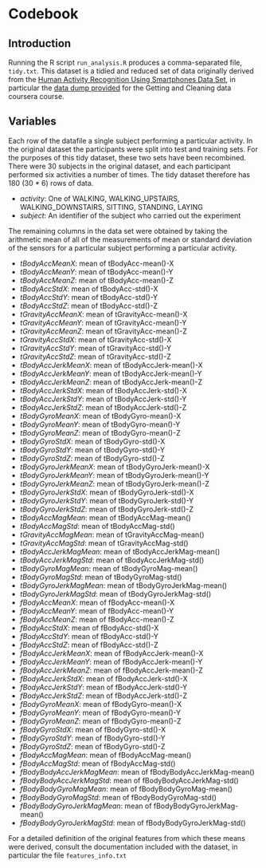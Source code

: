 # Codebook

## Introduction

Running the R script `run_analysis.R` produces a comma-separated file,
`tidy.txt`. This dataset is a tidied and reduced set of data
originally derived from the
[Human Activity Recognition Using Smartphones Data Set](http://archive.ics.uci.edu/ml/datasets/Human+Activity+Recognition+Using+Smartphones),
in particular the
[data dump provided](https://d396qusza40orc.cloudfront.net/getdata%2Fprojectfiles%2FUCI%20HAR%20Dataset.zip)
for the Getting and Cleaning data coursera course.

## Variables

Each row of the datafile a single subject performing a particular
activity. In the original dataset the participants were split into
test and training sets. For the purposes of this tidy dataset, these
two sets have been recombined. There were 30 subjects in the original
dataset, and each participant performed six activities a number of
times. The tidy dataset therefore has 180 (30 * 6) rows of data.

- *activity*: One of WALKING, WALKING_UPSTAIRS, WALKING_DOWNSTAIRS, SITTING, STANDING, LAYING
- *subject*: An identifier of the subject who carried out the experiment

The remaining columns in the data set were obtained by taking the
arithmetic mean of all of the measurements of mean or standard
deviation of the sensors for a particular subject performing a
particular activity.

- *tBodyAccMeanX*: mean of tBodyAcc-mean()-X
- *tBodyAccMeanY*: mean of tBodyAcc-mean()-Y
- *tBodyAccMeanZ*: mean of tBodyAcc-mean()-Z
- *tBodyAccStdX*: mean of tBodyAcc-std()-X
- *tBodyAccStdY*: mean of tBodyAcc-std()-Y
- *tBodyAccStdZ*: mean of tBodyAcc-std()-Z
- *tGravityAccMeanX*: mean of tGravityAcc-mean()-X
- *tGravityAccMeanY*: mean of tGravityAcc-mean()-Y
- *tGravityAccMeanZ*: mean of tGravityAcc-mean()-Z
- *tGravityAccStdX*: mean of tGravityAcc-std()-X
- *tGravityAccStdY*: mean of tGravityAcc-std()-Y
- *tGravityAccStdZ*: mean of tGravityAcc-std()-Z
- *tBodyAccJerkMeanX*: mean of tBodyAccJerk-mean()-X
- *tBodyAccJerkMeanY*: mean of tBodyAccJerk-mean()-Y
- *tBodyAccJerkMeanZ*: mean of tBodyAccJerk-mean()-Z
- *tBodyAccJerkStdX*: mean of tBodyAccJerk-std()-X
- *tBodyAccJerkStdY*: mean of tBodyAccJerk-std()-Y
- *tBodyAccJerkStdZ*: mean of tBodyAccJerk-std()-Z
- *tBodyGyroMeanX*: mean of tBodyGyro-mean()-X
- *tBodyGyroMeanY*: mean of tBodyGyro-mean()-Y
- *tBodyGyroMeanZ*: mean of tBodyGyro-mean()-Z
- *tBodyGyroStdX*: mean of tBodyGyro-std()-X
- *tBodyGyroStdY*: mean of tBodyGyro-std()-Y
- *tBodyGyroStdZ*: mean of tBodyGyro-std()-Z
- *tBodyGyroJerkMeanX*: mean of tBodyGyroJerk-mean()-X
- *tBodyGyroJerkMeanY*: mean of tBodyGyroJerk-mean()-Y
- *tBodyGyroJerkMeanZ*: mean of tBodyGyroJerk-mean()-Z
- *tBodyGyroJerkStdX*: mean of tBodyGyroJerk-std()-X
- *tBodyGyroJerkStdY*: mean of tBodyGyroJerk-std()-Y
- *tBodyGyroJerkStdZ*: mean of tBodyGyroJerk-std()-Z
- *tBodyAccMagMean*: mean of tBodyAccMag-mean()
- *tBodyAccMagStd*: mean of tBodyAccMag-std()
- *tGravityAccMagMean*: mean of tGravityAccMag-mean()
- *tGravityAccMagStd*: mean of tGravityAccMag-std()
- *tBodyAccJerkMagMean*: mean of tBodyAccJerkMag-mean()
- *tBodyAccJerkMagStd*: mean of tBodyAccJerkMag-std()
- *tBodyGyroMagMean*: mean of tBodyGyroMag-mean()
- *tBodyGyroMagStd*: mean of tBodyGyroMag-std()
- *tBodyGyroJerkMagMean*: mean of tBodyGyroJerkMag-mean()
- *tBodyGyroJerkMagStd*: mean of tBodyGyroJerkMag-std()
- *fBodyAccMeanX*: mean of fBodyAcc-mean()-X
- *fBodyAccMeanY*: mean of fBodyAcc-mean()-Y
- *fBodyAccMeanZ*: mean of fBodyAcc-mean()-Z
- *fBodyAccStdX*: mean of fBodyAcc-std()-X
- *fBodyAccStdY*: mean of fBodyAcc-std()-Y
- *fBodyAccStdZ*: mean of fBodyAcc-std()-Z
- *fBodyAccJerkMeanX*: mean of fBodyAccJerk-mean()-X
- *fBodyAccJerkMeanY*: mean of fBodyAccJerk-mean()-Y
- *fBodyAccJerkMeanZ*: mean of fBodyAccJerk-mean()-Z
- *fBodyAccJerkStdX*: mean of fBodyAccJerk-std()-X
- *fBodyAccJerkStdY*: mean of fBodyAccJerk-std()-Y
- *fBodyAccJerkStdZ*: mean of fBodyAccJerk-std()-Z
- *fBodyGyroMeanX*: mean of fBodyGyro-mean()-X
- *fBodyGyroMeanY*: mean of fBodyGyro-mean()-Y
- *fBodyGyroMeanZ*: mean of fBodyGyro-mean()-Z
- *fBodyGyroStdX*: mean of fBodyGyro-std()-X
- *fBodyGyroStdY*: mean of fBodyGyro-std()-Y
- *fBodyGyroStdZ*: mean of fBodyGyro-std()-Z
- *fBodyAccMagMean*: mean of fBodyAccMag-mean()
- *fBodyAccMagStd*: mean of fBodyAccMag-std()
- *fBodyBodyAccJerkMagMean*: mean of fBodyBodyAccJerkMag-mean()
- *fBodyBodyAccJerkMagStd*: mean of fBodyBodyAccJerkMag-std()
- *fBodyBodyGyroMagMean*: mean of fBodyBodyGyroMag-mean()
- *fBodyBodyGyroMagStd*: mean of fBodyBodyGyroMag-std()
- *fBodyBodyGyroJerkMagMean*: mean of fBodyBodyGyroJerkMag-mean()
- *fBodyBodyGyroJerkMagStd*: mean of fBodyBodyGyroJerkMag-std()

For a detailed definition of the original features from which these
means were derived, consult the documentation included with the
dataset, in particular the file `features_info.txt`
